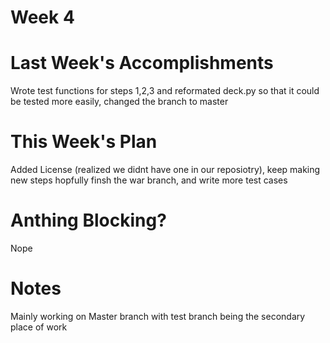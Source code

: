 # Week 4
# Last Week's Accomplishments
Wrote test functions for steps 1,2,3 and reformated deck.py so that it could be tested more easily, changed the branch to master 
# This Week's Plan
Added License (realized we didnt have one in our reposiotry), keep making new steps hopfully finsh the war branch, and write more test cases
# Anthing Blocking?
Nope
# Notes
Mainly working on Master branch with test branch being the secondary place of work
